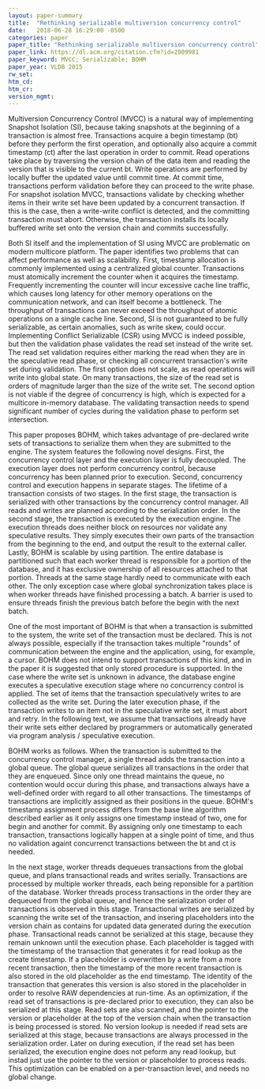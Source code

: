 ```yaml
---
layout: paper-summary
title:  "Rethinking serializable multiversion concurrency control"
date:   2018-06-28 16:29:00 -0500
categories: paper
paper_title: "Rethinking serializable multiversion concurrency control"
paper_link: https://dl.acm.org/citation.cfm?id=2809981
paper_keyword: MVCC; Serializable; BOHM
paper_year: VLDB 2015
rw_set:
htm_cd:
htm_cr:
version_mgmt:
---
```


Multiversion Concurrency Control (MVCC) is a natural way of implementing Snapshot Isolation (SI),
because taking snapshots at the beginning of a transaction is almost free. Transactions acquire
a begin timestamp (bt) before they perform the first operation, and optionally also acquire a 
commit timestamp (ct) after the last operation in order to commit. Read operations take place 
by traversing the version chain of the data item and reading the version that is visible to the
current bt. Write operations are performed by locally buffer the updated value until commit time.
At commit time, transactions perform validation before they can proceed to the write phase.
For snapshot isolation MVCC, transactions validate by checking whether items in their write set
have been updated by a concurrent transaction. If this is the case, then a write-write conflict is
detected, and the committing transaction must abort. Otherwise, the transaction installs its locally
buffered write set onto the version chain and commits successfully.

Both SI itself and the implementation of SI using MVCC are problematic on modern multicore platform.
The paper identifies two problems that can affect performance as well as scalability. First, timestamp
allocation is commonly implemented using a centralized global counter. Transactions must atomically
increment the counter when it acquires the timestamp. Frequently incrementing the counter will
incur excessive cache line traffic, which causes long latency for other memory operations on the 
communication network, and can itself become a bottleneck. The throughput of transactions can never
exceed the throughput of atomic operations on a single cache line. Second, SI is not guaranteed to be
fully serializable, as certain anomalies, such as write skew, could occur. Implementing Conflict Serializable 
(CSR) using MVCC is indeed possible, but then the validation phase validates the read set instead of the write 
set. The read set validation requires either marking the read when they are in the speculative read
phase, or checking all concurrent transaction's write set during validation. The first option does not 
scale, as read operations will write into global state. On many transactions, the size of the read set is 
orders of magnitude larger than the size of the write set. The second option is not viable if the degree
of concurrency is high, which is expected for a multicore in-memory database. The validating transaction needs
to spend significant number of cycles during the validation phase to perform set intersection.

This paper proposes BOHM, which takes advantage of pre-declared write sets of transactions to serialize 
them when they are submitted to the engine. The system features the following novel designs. First, the
concurrency control layer and the execution layer is fully decoupled. The execution layer does not perform
concurrency control, because concurrency has been planned prior to execution. Second, concurrency control and 
execution happens in separate stages. The lifetime of a transaction consists of two stages. In the first
stage, the transaction is serialized with other transactions by the concurrency control manager. All reads
and writes are planned according to the serialization order. In the second stage, the transaction is executed by
the execution engine. The execution threads does neither block on resources nor validate any speculative results.
They simply executes their own parts of the transaction from the beginning to the end, and output the result
to the external caller. Lastly, BOHM is scalable by using partition. The entire database is partitioned such that
each worker thread is responsible for a portion of the database, and it has exclusive ownership of all resources
attached to that portion. Threads at the same stage hardly need to communicate with each other. The only exception 
case where global synchronization takes place is when worker threads have finished processing a batch. A barrier is 
used to ensure threads finish the previous batch before the begin with the next batch.

One of the most important of BOHM is that when a transaction is submitted to the system, the write set of the
transaction must be declared. This is not always possible, especially if the transaction takes multiple "rounds" of 
communication between the engine and the application, using, for example, a cursor. BOHM does not intend to support 
transactions of this kind, and in the paper it is suggested that only stored procedure is supported. In the case
where the write set is unknown in advance, the database engine executes a speculative execution stage where no 
concurrency control is applied. The set of items that the transaction speculatively writes to are collected as the
write set. During the later execution phase, if the transaction writes to an item not in the speculative write set,
it must abort and retry. In the following text, we assume that transactions already have their write sets either 
declared by programmers or automatically generated via program analysis / speculative execution.

BOHM works as follows. When the transaction is submitted to the concurrency control manager, a single thread 
adds the transaction into a global queue. The global queue serializes all transactions in the order that they
are enqueued. Since only one thread maintains the queue, no contention would occur during this phase, and transactions 
always have a well-defined order with regard to all other transactions. The timestamps of transactions are implicitly
assigned as their positions in the queue. BOHM's timestamp assignment process differs from the base line algorithm
described earlier as it only assigns one timestamp instead of two, one for begin and another for commit. By
assigning only one timestamp to each transaction, transactions logically happen at a single point of time, and thus 
no validation againt concurrenct transactions between the bt and ct is needed.

In the next stage, worker threads dequeues transactions from the global queue, and plans transactional reads and writes
serially. Transactions are processed by multiple worker threads, each being reponsible for a partition of the database. Worker 
threads process transactions in the order they are dequeued from the global queue, and hence the serialization order of 
transactions is observed in this stage. Transactional writes are serialized by scanning the write set of the transaction, 
and insering placeholders into the version chain as contains for updated data generated during the execution phase. Transactional
reads cannot be serialized at this stage, because they remain unknown until the execution phase. Each placeholder is tagged 
with the timestamp of the transaction that generates it for read lookup as the create timestamp. If a placeholder is overwritten 
by a write from a more recent transaction, then the timestamp of the more recent transaction is also stored in the old placeholder
as the end timestamp. The identity of the transaction that generates this version is also stored in the placeholder in order 
to resolve RAW dependencies at run-time. As an optimization, if the read set of transactions is pre-declared prior to execution,
they can also be serialized at this stage. Read sets are also scanned, and the pointer to the version or placeholder at the top 
of the version chain when the transaction is being processed is stored. No version lookup is needed if read sets are serialized 
at this stage, because transactions are always processed in the serialization order. Later on during execution, if the read set 
has been serialized, the execution engine does not peform any read lookup, but instad just use the pointer to the version or 
placeholder to process reads. This optimization can be enabled on a per-transaction level, and needs no global change.